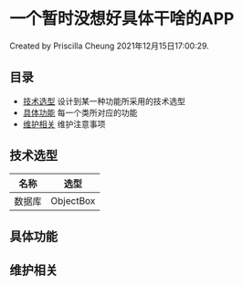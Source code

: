 # 一个暂时没想好具体干啥的APP
Created by Priscilla Cheung 2021年12月15日17:00:29.

## 目录

* [技术选型](#技术选型)
  设计到某一种功能所采用的技术选型
* [具体功能](#具体功能)
  每一个类所对应的功能
* [维护相关](#维护相关)
  维护注意事项  

## 技术选型
| 名称 | 选型 |
| --- | --- |
|数据库|ObjectBox|


## 具体功能

## 维护相关

